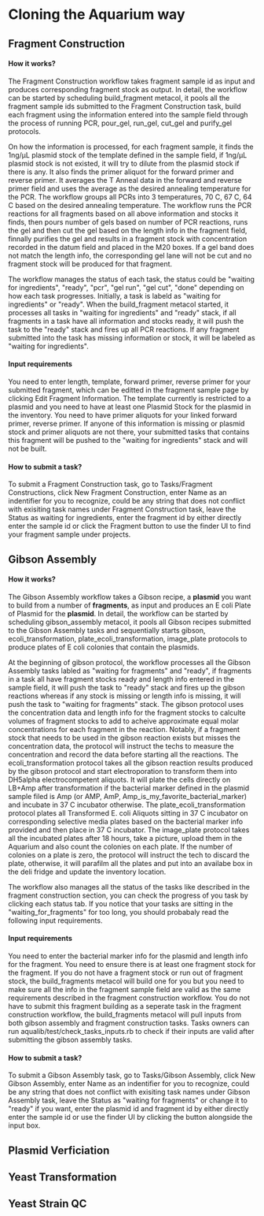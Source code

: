 Cloning the Aquarium way
===

Fragment Construction
---
#### How it works?
The Fragment Construction workflow takes fragment sample id as input and produces corresponding fragment stock as output. In detail, the workflow can be started by scheduling build_fragment metacol, it pools all the fragment sample ids submitted to the Fragment Construction task, build each fragment using the information entered into the sample field through the process of running PCR, pour_gel, run_gel, cut_gel and purify_gel protocols. 

On how the information is processed, for each fragment sample, it finds the 1ng/µL plasmid stock of the template defined in the sample field, if 1ng/µL plasmid stock is not existed, it will try to dilute from the plasmid stock if there is any. It also finds the primer aliquot for the forward primer and reverse primer. It averages the T Anneal data in the forward and reverse primer field and uses the average as the desired annealing temperature for the PCR. The workflow groups all PCRs into 3 temperatures, 70 C, 67 C, 64 C based on the desired annealing temperature. The workflow runs the PCR reactions for all fragments based on all above information and stocks it finds, then pours number of gels based on number of PCR reactions, runs the gel and then cut the gel based on the length info in the fragment field, finnally purifies the gel and results in a fragment stock with concentration recorded in the datum field and placed in the M20 boxes. If a gel band does not match the length info, the corresponding gel lane will not be cut and no fragment stock will be produced for that fragment.

The workflow manages the status of each task, the status could be "waiting for ingredients", "ready", "pcr", "gel run", "gel cut", "done" depending on how each task progresses. Initially, a task is labeld as "waiting for ingredients" or "ready". When the build_fragment metacol started, it processes all tasks in "waiting for ingredients" and "ready" stack, if all fragments in a task have all information and stocks ready, it will push the task to the "ready" stack and fires up all PCR reactions. If any fragment submitted into the task has missing information or stock, it will be labeled as "waiting for ingredients".

#### Input requirements
You need to enter length, template, forward primer, reverse primer for your submitted fragment, which can be editted in the fragment sample page by clicking Edit Fragment Information. The template currently is restricted to a plasmid and you need to have at least one Plasmid Stock for the plasmid in the inventory. You need to have primer aliquots for your linked forward primer, reverse primer. If anyone of this information is missing or plasmid stock and primer aliquots are not there, your submitted tasks that contains this fragment will be pushed to the "waiting for ingredients" stack and will not be built.

#### How to submit a task?
To submit a Fragment Construction task, go to Tasks/Fragment Constructions, click New Fragment Construction, enter Name as an indentifier for you to recognize, could be any string that does not conflict with exisiting task names under Fragment Construction task, leave the Status as waiting for ingredients, enter the fragment id by either directly enter the sample id or click the Fragment button to use the finder UI to find your fragment sample under projects.

Gibson Assembly
---
#### How it works?
The Gibson Assembly workflow takes a Gibson recipe, a **plasmid** you want to build from a number of **fragments**, as input and produces an E coli Plate of Plasmid for the **plasmid**. In detail, the workflow can be started by scheduling gibson_assembly metacol, it pools all Gibson recipes submitted to the Gibson Assembly tasks and sequentially starts gibson, ecoli_transformation, plate_ecoli_transformation, image_plate protocols to produce plates of E coli colonies that contain the plasmids.

At the beginning of gibson protocol, the workflow processes all the Gibson Assembly tasks labled as "waiting for fragments" and "ready", if fragments in a task all have fragment stocks ready and length info entered in the sample field, it will push the task to "ready" stack and fires up the gibson reactions whereas if any stock is missing or length info is missing, it will push the task to "waiting for fragments" stack. The gibson protocol uses the concentration data and length info for the fragment stocks to calculte volumes of fragment stocks to add to acheive approximate equal molar concentrations for each fragment in the reaction. Notably, if a fragment stock that needs to be used in the gibson reaction exists but misses the concentration data, the protocol will instruct the techs to measure the concentration and record the data before starting all the reactions. The ecoli_transformation protocol takes all the gibson reaction results produced by the gibson protocol and start electroporation to transform them into DH5alpha electrocompetent aliquots. It will plate the cells directly on LB+Amp after transformation if the bacterial marker defined in the plasmid sample filed is Amp (or AMP, AmP, Amp_is_my_favorite_bacterial_marker) and incubate in 37 C incubator otherwise. The plate_ecoli_transformation protocol plates all Transformed E. coli Aliquots sitting in 37 C incubator on corresponding selective media plates based on the bacterial marker info provided and then place in 37 C incubator. The image_plate protocol takes all the incubated plates after 18 hours, take a picture, upload them in the Aquarium and also count the colonies on each plate. If the number of colonies on a plate is zero, the protocol will instruct the tech to discard the plate, otherwise, it will parafilm all the plates and put into an availabe box in the deli fridge and update the inventory location.

The workflow also manages all the status of the tasks like described in the fragment construction section, you can check the progress of you task by clicking each status tab. If you notice that your tasks are sitting in the "waiting_for_fragments" for too long, you should probabaly read the following input requirements.

#### Input requirements
You need to enter the bacterial marker info for the plasmid and length info for the fragment. You need to ensure there is at least one fragment stock for the fragment. If you do not have a fragment stock or run out of fragment stock, the build_fragments metacol will build one for you but you need to make sure all the info in the fragment sample field are valid as the same requirements described in the fragment construction workflow. You do not have to submit this fragment building as a seperate task in the fragment construction workflow, the build_fragments metacol will pull inputs from both gibson assembly and fragment construction tasks. Tasks owners can run aqualib/test/check_tasks_inputs.rb to check if their inputs are valid after submitting the gibson assembly tasks.

#### How to submit a task?
To submit a Gibson Assembly task, go to Tasks/Gibson Assembly, click New Gibson Assembly, enter Name as an indentifier for you to recognize, could be any string that does not conflict with exisiting task names under Gibson Assembly task, leave the Status as "waiting for fragments" or change it to "ready" if you want, enter the plasmid id and fragment id by either directly enter the sample id or use the finder UI by clicking the button alongside the input box.

Plasmid Verficiation
---

Yeast Transformation
---

Yeast Strain QC
---
